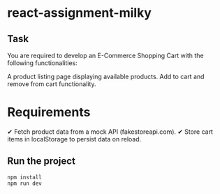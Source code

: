 # react-assignment-milky

## Task
You are required to develop an E-Commerce Shopping Cart with the following functionalities:

A product listing page displaying available products.
Add to cart and remove from cart functionality.

# Requirements
✔ Fetch product data from a mock API (fakestoreapi.com).
✔ Store cart items in localStorage to persist data on reload.

## Run the project 

```plaintext
npm install
npm run dev
```